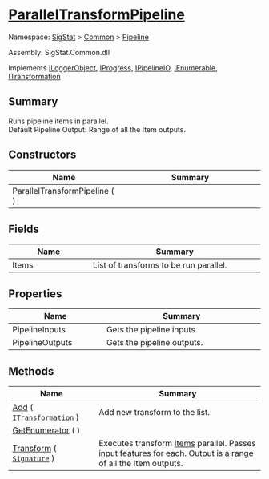 # [ParallelTransformPipeline](./ParallelTransformPipeline.md)

Namespace: [SigStat]() > [Common](./../README.md) > [Pipeline](./README.md)

Assembly: SigStat.Common.dll

Implements [ILoggerObject](./../ILoggerObject.md), [IProgress](./../Helpers/IProgress.md), [IPipelineIO](./IPipelineIO.md), [IEnumerable](https://docs.microsoft.com/en-us/dotnet/api/System.Collections.IEnumerable), [ITransformation](./../ITransformation.md)

## Summary
Runs pipeline items in parallel.  <br>Default Pipeline Output: Range of all the Item outputs.

## Constructors

| Name<span><div><a href="#"><img width=225></a></div></span> | Summary<div><a href="#"><img width=525></a></div> | 
| --- | --- | 
| ParallelTransformPipeline (  ) |  | 


## Fields

| Name<span><div><a href="#"><img width=225></a></div></span> | Summary<div><a href="#"><img width=525></a></div> | 
| --- | --- | 
| Items | List of transforms to be run parallel. | 


## Properties

| Name<span><div><a href="#"><img width=225></a></div></span> | Summary<div><a href="#"><img width=525></a></div> | 
| --- | --- | 
| PipelineInputs | Gets the pipeline inputs. | 
| PipelineOutputs | Gets the pipeline outputs. | 


## Methods

| Name<span><div><a href="#"><img width=225></a></div></span> | Summary<div><a href="#"><img width=525></a></div> | 
| --- | --- | 
| [Add](./Methods/ParallelTransformPipeline--Add.md) ( [`ITransformation`](./../ITransformation.md) ) | Add new transform to the list. | 
| [GetEnumerator](./Methods/ParallelTransformPipeline--GetEnumerator.md) (  ) |  | 
| [Transform](./Methods/ParallelTransformPipeline--Transform.md) ( [`Signature`](./../Signature.md) ) | Executes transform [Items](https://github.com/hargitomi97/sigstat/blob/master/docs/md/SigStat/Common/Pipeline/ParallelTransformPipeline.md) parallel.  Passes input features for each.  Output is a range of all the Item outputs. | 



